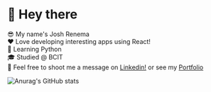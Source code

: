 <h1>👋 Hey there</h1>

😎 My name's Josh Renema
<br/>
❤️ Love developing interesting apps using React!
<br/>
🐍 Learning Python
<br/>
🎓 Studied @ BCIT
<br/>
💬 Feel free to shoot me a message on <a href="https://www.linkedin.com/in/josh-renema/">Linkedin!</a> or see my <a href="https://josren.ca">Portfolio</a>

![Anurag's GitHub stats](https://github-readme-stats.vercel.app/api?username=jos-ren&show_icons=true&theme=transparent)
